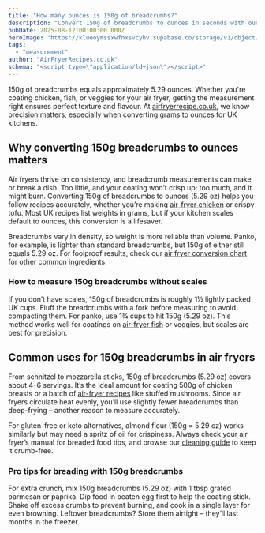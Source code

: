 ```yaml
---
title: "How many ounces is 150g of breadcrumbs?"
description: "Convert 150g of breadcrumbs to ounces in seconds with our easy guide – perfect for air fryer recipes and accurate measurements."
pubDate: 2025-08-12T00:00:00.000Z
heroImage: "https://klueoymssxwfnxsvcyhv.supabase.co/storage/v1/object/public/md/150g-breadcrumbs-to-ounces-da274581.webp"
tags:
  - "measurement"
author: "AirFryerRecipes.co.uk"
schema: "<script type=\"application/ld+json\"></script>"
---
```


<p>150g of breadcrumbs equals approximately 5.29 ounces. Whether you're coating chicken, fish, or veggies for your air fryer, getting the measurement right ensures perfect texture and flavour. At <a href=https://www.airfryerrecipe.co.uk>airfryerrecipe.co.uk</a>, we know precision matters, especially when converting grams to ounces for UK kitchens.</p>  

<h2>Why converting 150g breadcrumbs to ounces matters</h2>  
<p>Air fryers thrive on consistency, and breadcrumb measurements can make or break a dish. Too little, and your coating won’t crisp up; too much, and it might burn. Converting 150g of breadcrumbs to ounces (5.29 oz) helps you follow recipes accurately, whether you’re making <a href=https://www.airfryerrecipe.co.uk/recipe-category/chicken>air-fryer chicken</a> or crispy tofu. Most UK recipes list weights in grams, but if your kitchen scales default to ounces, this conversion is a lifesaver.</p>  

<p>Breadcrumbs vary in density, so weight is more reliable than volume. Panko, for example, is lighter than standard breadcrumbs, but 150g of either still equals 5.29 oz. For foolproof results, check our <a href=https://www.airfryerrecipe.co.uk/air-fryer-conversion-chart>air fryer conversion chart</a> for other common ingredients.</p>  

<h3>How to measure 150g breadcrumbs without scales</h3>  
<p>If you don’t have scales, 150g of breadcrumbs is roughly 1½ lightly packed UK cups. Fluff the breadcrumbs with a fork before measuring to avoid compacting them. For panko, use 1¾ cups to hit 150g (5.29 oz). This method works well for coatings on <a href=https://www.airfryerrecipe.co.uk/recipe-category/fish>air-fryer fish</a> or veggies, but scales are best for precision.</p>  

<h2>Common uses for 150g breadcrumbs in air fryers</h2>  
<p>From schnitzel to mozzarella sticks, 150g of breadcrumbs (5.29 oz) covers about 4–6 servings. It’s the ideal amount for coating 500g of chicken breasts or a batch of <a href=https://www.airfryerrecipe.co.uk/recipes>air-fryer recipes</a> like stuffed mushrooms. Since air fryers circulate heat evenly, you’ll use slightly fewer breadcrumbs than deep-frying – another reason to measure accurately.</p>  

<p>For gluten-free or keto alternatives, almond flour (150g = 5.29 oz) works similarly but may need a spritz of oil for crispiness. Always check your air fryer’s manual for breaded food tips, and browse our <a href=https://www.airfryerrecipe.co.uk/air-fryer-cleaner>cleaning guide</a> to keep it crumb-free.</p>  

<h3>Pro tips for breading with 150g breadcrumbs</h3>  
<p>For extra crunch, mix 150g breadcrumbs (5.29 oz) with 1 tbsp grated parmesan or paprika. Dip food in beaten egg first to help the coating stick. Shake off excess crumbs to prevent burning, and cook in a single layer for even browning. Leftover breadcrumbs? Store them airtight – they’ll last months in the freezer.</p>